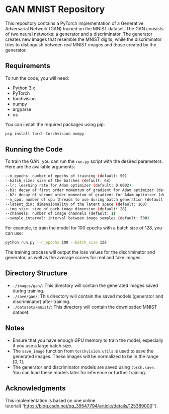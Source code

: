 # GAN MNIST Repository

This repository contains a PyTorch implementation of a Generative Adversarial Network (GAN) trained on the MNIST dataset. The GAN consists of two neural networks: a generator and a discriminator. The generator creates new images that resemble the MNIST digits, while the discriminator tries to distinguish between real MNIST images and those created by the generator.

## Requirements

To run the code, you will need:

- Python 3.x
- PyTorch
- torchvision
- numpy
- argparse
- os

You can install the required packages using pip:

```bash
pip install torch torchvision numpy
```

## Running the Code

To train the GAN, you can run the `run.py` script with the desired parameters. Here are the available arguments:

```bash
--n_epochs: number of epochs of training (default: 50)
--batch_size: size of the batches (default: 64)
--lr: learning rate for Adam optimizer (default: 0.0002)
--b1: decay of first order momentum of gradient for Adam optimizer (default: 0.5)
--b2: decay of second order momentum of gradient for Adam optimizer (default: 0.999)
--n_cpu: number of cpu threads to use during batch generation (default: 2)
--latent_dim: dimensionality of the latent space (default: 100)
--img_size: size of each image dimension (default: 28)
--channels: number of image channels (default: 1)
--sample_interval: interval between image samples (default: 500)
```

For example, to train the model for 100 epochs with a batch size of 128, you can use:

```bash
python run.py --n_epochs 100 --batch_size 128
```

The training process will output the loss values for the discriminator and generator, as well as the average scores for real and fake images.

## Directory Structure

- `./images/gan/`: This directory will contain the generated images saved during training.
- `./save/gan/`: This directory will contain the saved models (generator and discriminator) after training.
- `./datasets/mnist/`: This directory will contain the downloaded MNIST dataset.

## Notes

- Ensure that you have enough GPU memory to train the model, especially if you use a large batch size.
- The `save_image` function from `torchvision.utils` is used to save the generated images. These images will be normalized to be in the range [0, 1].
- The generator and discriminator models are saved using `torch.save`. You can load these models later for inference or further training.

## Acknowledgments

This implementation is based on one online tutorial(''https://blog.csdn.net/qq_39547794/article/details/125389000''). 
